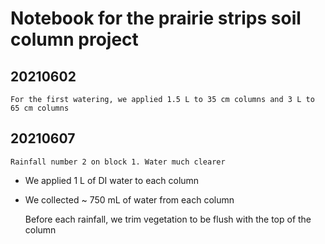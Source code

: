 # Notebook for the prairie strips soil column project

## 20210602

	For the first watering, we applied 1.5 L to 35 cm columns and 3 L to 65 cm columns

## 20210607

	Rainfall number 2 on block 1. Water much clearer
* We applied 1 L of DI water to each column
* We collected ~ 750 mL of water from each column

	Before each rainfall, we trim vegetation to be flush with the top of the column
